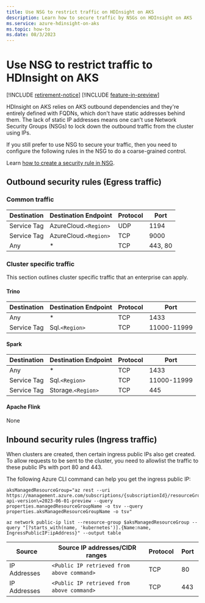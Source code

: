 ```yaml
---
title: Use NSG to restrict traffic on HDInsight on AKS
description: Learn how to secure traffic by NSGs on HDInsight on AKS 
ms.service: azure-hdinsight-on-aks
ms.topic: how-to
ms.date: 08/3/2023
---
```


# Use NSG to restrict traffic to HDInsight on AKS

[!INCLUDE [retirement-notice](includes/retirement-notice.md)]
[!INCLUDE [feature-in-preview](includes/feature-in-preview.md)]



HDInsight on AKS relies on AKS outbound dependencies and they're entirely defined with FQDNs, which don't have static addresses behind them. The lack of static IP addresses means one can't use Network Security Groups (NSGs) to lock down the outbound traffic from the cluster using IPs. 

If you still prefer to use NSG to secure your traffic, then you need to configure the following rules in the NSG to do a coarse-grained control. 

Learn [how to create a security rule in NSG](/azure/virtual-network/manage-network-security-group?tabs=network-security-group-portal#create-a-security-rule). 

## Outbound security rules (Egress traffic)
### Common traffic

|Destination| Destination Endpoint| Protocol | Port |
|----|--------------------|----------|------|
| Service Tag | AzureCloud.`<Region>` | UDP      | 1194 |
| Service Tag | AzureCloud.`<Region>` | TCP      | 9000 |
| Any | * | TCP | 443, 80|

### Cluster specific traffic

This section outlines cluster specific traffic that an enterprise can apply.

#### Trino

|Destination| Destination Endpoint| Protocol  | Port|
|-----------|-------------------------|------|------|
| Any | * | TCP | 1433|
| Service Tag | Sql.`<Region>` | TCP      | 11000-11999 |

#### Spark

|Destination| Destination Endpoint | Protocol |Port|
|----|--------------------|----------|------|
| Any | * | TCP | 1433|
| Service Tag | Sql.`<Region>` | TCP      | 11000-11999 |
| Service Tag | Storage.`<Region>` | TCP      | 445 |

#### Apache Flink
None

## Inbound security rules (Ingress traffic) 

When clusters are created, then certain ingress public IPs also get created. To allow requests to be sent to the cluster, you need to allowlist the traffic to these public IPs with port 80 and 443. 

The following Azure CLI command can help you get the ingress public IP:

``` 
aksManagedResourceGroup="az rest --uri https://management.azure.com/subscriptions/{subscriptionId}/resourceGroups/{resourceGroupName}/providers/Microsoft.HDInsight/clusterpools/{clusterPoolName}\?api-version\=2023-06-01-preview --query properties.managedResourceGroupName -o tsv --query properties.aksManagedResourceGroupName -o tsv"

az network public-ip list --resource-group $aksManagedResourceGroup --query "[?starts_with(name, 'kubernetes')].{Name:name, IngressPublicIP:ipAddress}" --output table
```

|	Source 	|	Source IP addresses/CIDR ranges 	|	Protocol 	|	Port 	|
|	-	|-		|-		|	-	|
|	IP Addresses 	|	`<Public IP retrieved from above command>` 	|	TCP 	|	80 	|
|	IP Addresses 	|	`<Public IP retrieved from above command>` 	|	TCP 	|	443 	|


